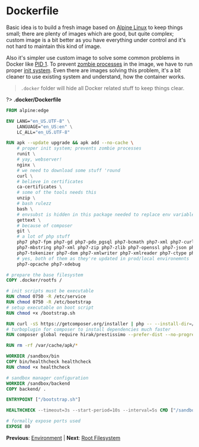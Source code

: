 # Dockerfile

Basic idea is to build a fresh image based on [Alpine Linux](https://alpinelinux.org/about/) to keep things small; there are plenty of images
which are good, but quite complex; custom image is a bit better as you have everything under control and it's not hard to maintain this kind of image.

Also it's simpler use custom image to solve some common problems in Docker
like [PID 1](https://blog.phusion.nl/2015/01/20/docker-and-the-pid-1-zombie-reaping-problem/). To prevent [zombie processes](https://en.wikipedia.org/wiki/Zombie_process)
in the image, we have to run proper [init system](http://smarden.org/runit/). Even there are images solving this problem, it's a bit cleaner to
use existing system and understand, how the container works.

> `.docker` folder will hide all Docker related stuff to keep things clear.

?> **.docker/Dockerfile**

```dockerfile
FROM alpine:edge

ENV LANG="en_US.UTF-8" \
    LANGUAGE="en_US:en" \
    LC_ALL="en_US.UTF-8"

RUN apk --update upgrade && apk add --no-cache \
	# proper init system; prevents zombie processes
	runit \
	# yay, webserver!
	nginx \
	# we need to download some stuff 'round
	curl \
	# believe in certificates 
	ca-certificates \
	# some of the tools needs this
	unzip \
	# bash rulezz
	bash \
	# envsubst is hidden in this package needed to replace env variables in files
	gettext \
	# because of composer
	git \
	# a lot of php stuff
	php7 php7-fpm php7-gd php7-pdo_pgsql php7-bcmath php7-xml php7-curl php7-intl \
	php7-mbstring php7-xml php7-zip php7-zlib php7-openssl php7-json php7-fileinfo \
	php7-tokenizer php7-dom php7-xmlwriter php7-xmlreader php7-ctype php7-phar \
	# yes, both of them as they're updated in prod/local environemnts
	php7-opcache php7-xdebug

# prepare the base filesystem
COPY .docker/rootfs /

# init scripts must be executable
RUN chmod 0750 -R /etc/service
RUN chmod 0750 -R /etc/bootstrap
# setup executable on boot script
RUN chmod +x /bootstrap.sh

RUN curl -sS https://getcomposer.org/installer | php -- --install-dir=/usr/bin --filename=composer
# turboplugin for composer to install dependencies much faster
RUN composer global require hirak/prestissimo --prefer-dist --no-progress

RUN rm -rf /var/cache/apk/*

WORKDIR /sandbox/bin
COPY bin/healthcheck healthcheck
RUN chmod +x healthcheck

# sandbox manager configuration
WORKDIR /sandbox/backend
COPY backend/ .

ENTRYPOINT ["/bootstrap.sh"]

HEALTHCHECK --timeout=3s --start-period=10s --interval=5s CMD ["/sandbox/bin/healthcheck"]

# formally expose ports used
EXPOSE 80
```

**Previous**: [Environment](/getting-started/environment) | **Next**: [Root Filesystem](/getting-started/rootfs)

